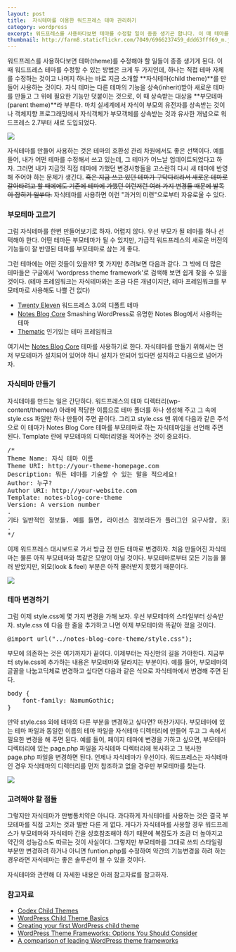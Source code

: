 ```yaml
---
layout: post
title:  자식테마를 이용한 워드프레스 테마 관리하기
category: wordpress
excerpt: 워드프레스를 사용하다보면 테마를 수정할 일이 종종 생기곤 합니다. 이 때 테마를 수정하는 방법에는 어떤 것들이 있을까요? 자식테마(child theme)를 이용하는 건 어떨까요.
thumbnail: http://farm8.staticflickr.com/7049/6966237459_ddd63fff69_m.jpg
---
```


워드프레스를 사용하다보면 테마(theme)를 수정해야 할 일들이 종종 생기게 된다. 이 때 워드프레스 테마를 수정할 수 있는 방법은 크게 두 가지인데, 하나는 직접 테마 자체를 수정하는 것이고 나머지 하나는 바로 지금 소개할 **자식테마(child theme)**를 만들어 사용하는 것이다. 자식 테마는 다른 테마의 기능을 상속(inherit)받아 새로운 테마를 만들고 그 위에 필요한 기능만 덧붙이는 것으로, 이 때 상속받는 대상을 **부모테마(parent theme)**라 부른다. 마치 실세계에서 자식이 부모의 유전자를 상속받는 것이나 객체지향 프로그래밍에서 자식객체가 부모객체를 상속받는 것과 유사한 개념으로 워드프레스 2.7부터 새로 도입되었다.

![](http://farm8.staticflickr.com/7049/6966237459_ddd63fff69.jpg)

자식테마를 만들어 사용하는 것은 테마의 호환성 관리 차원에서도 좋은 선택이다. 예를 들어, 내가 어떤 테마를 수정해서 쓰고 있는데, 그 테마가 어느날 업데이트되었다고 하자. 그러면 내가 지금껏 직접 테마에 가했던 변경사항들을 고스란히 다시 새 테마에 반영해 주어야 하는 문제가 생긴다. <strike>혹은 지금 쓰고 있던 테마가 구닥다리라서 새로운 테마로 갈아타려고 할 때에에도 기존에 테마에 가했던 이런저런 여러 가지 변경들 때문에 발목이 잡히기 일쑤다.</strike> 자식테마를 사용하면 이런 "과거의 미련"으로부터 자유로울 수 있다.

### 부모테마 고르기

그럼 자식테마를 한번 만들어보기로 하자. 어렵지 않다. 우선 부모가 될 테마를 하나 선택해야 한다. 어떤 테마든 부모테마가 될 수 있지만, 가급적 워드프레스의 새로운 버전의 기능들이 잘 반영된 테마를 부모테마로 삼는 게 좋다. 

그런 테마에는 어떤 것들이 있을까? 몇 가지만 추려보면 다음과 같다. 그 밖에 더 많은 테마들은 구글에서  'wordpress theme framework'로 검색해 보면 쉽게 찾을 수 있을 것이다. (테마 프레임워크는 자식테마와는 조금 다른 개념이지만, 테마 프레임워크를 부모테마로 사용해도 나쁠 건 없다)

* [Twenty Eleven](http://theme.wordpress.com/themes/twentyeleven/) 워드프레스 3.0의 디폴트 테마
* [Notes Blog Core](http://wordpress.org/extend/themes/notes-blog-core-theme) Smashing WordPress로 유명한 Notes Blog에서 사용하는 테마
* [Thematic](http://wordpress.org/extend/themes/thematic) 인기있는 테마 프레임워크

여기서는 [Notes Blog Core](http://wordpress.org/extend/themes/notes-blog-core-theme) 테마를 사용하기로 한다. 자식테마를 만들기 위해서는 먼저 부모테마가 설치되어 있어야 하니 설치가 안되어 있다면 설치하고 다음으로 넘어가자.

### 자식테마 만들기

자식테마를 만드는 일은 간단하다. 워드프레스의 테마 디렉터리(wp-content/themes/) 아래에 적당한 이름으로 테마 폴더를 하나 생성해 주고 그 속에 style.css 파일만 하나 만들어 주면 끝이다. 그리고 style.css 맨 위에 다음과 같은 주석으로 이 테마가 Notes Blog Core 테마를 부모테마로 하는 자식테마임을 선언해 주면 된다. Template 란에 부모테마의 디렉터리명을 적어주는 것이 중요하다.

<pre class="prettyprint">
/*
Theme Name: 자식 테마 이름
Theme URI: http://your-theme-homepage.com
Description: 뭐든 테마를 기술할 수 있는 말을 적으세요!
Author: 누구?
Author URI: http://your-website.com
Template: notes-blog-core-theme
Version: A version number
.
기타 일반적인 정보들. 예를 들면, 라이선스 정보라든가 플러그인 요구사항, 호환성 정보, 기타 사용자들과 나누고픈 내용들
.
*/
</pre>

이제 워드프레스 대시보드로 가서 방금 전 만든 테마로 변경하자. 처음 만들어진 자식테마는 물론 아직 부모테마와 똑같은 모양이 아닐 것이다. 부모테마로부터 모든 기능을 물러 받았지만, 외모(look & feel) 부분은 아직 물러받지 못했기 때문이다. 

![](http://farm8.staticflickr.com/7193/6966237287_e2e74c6905_z.jpg)

### 테마 변경하기

그럼 이제 style.css에 몇 가지 변경을 가해 보자. 우선 부모테마의 스타일부터 상속받자. style.css 에 다음 한 줄을 추가하고 나면 이제 부모테마와 똑같아 졌을 것이다.

<pre class="prettyprint">
@import url("../notes-blog-core-theme/style.css");
</pre>

부모에 의존하는 것은 여기까지가 끝이다. 이제부터는 자신만의 길을 가야한다. 지금부터 style.css에 추가하는 내용은 부모테마와 달라지는 부분이다. 예를 들어, 부모테마의 글꼴을 나눔고딕체로 변경하고 싶다면 다음과 같은 식으로 자식테마에서 변경해 주면 된다.

<pre class="prettyprint">
body {
	font-family: NamumGothic;
}
</pre>

만약 style.css 외에 테마의 다른 부분을 변경하고 싶다면? 마찬가지다. 부모테마에 있는 테마 파일과 동일한 이름의 테마 파일을 자식테마 디렉터리에 만들어 두고 그 속에서 필요한 변경을 해 주면 된다. 예를 들어, 페이지 테마에 변경을 가하고 싶으면, 부모테마 디렉터리에 있는 page.php 파일을 자식테마 디렉터리에 복사하고 그 복사한 page.php 파일을 변경하면 된다. 언제나 자식테마가 우선이다. 워드프레스는 자식테마인 경우 자식테마의 디렉터리를 먼저 참조하고 없을 경우만 부모테마를 찾는다.

![](http://farm8.staticflickr.com/7046/6966237383_534c87d570_z.jpg)

### 고려해야 할 점들

그렇지만 자식테마가 만병통치약은 아니다. 과다하게 자식테마를 사용하는 것은 결국 부모테마를 직접 고치는 것과 별반 다른 게 없다. 게다가 자식테마를 사용할 경우 워드프레스가 부모테마와 자식테마 간을 상호참조해야 하기 때문에 복잡도가 조금 더 높아지고 약간의 성능감소도 따르는 것이 사실이다. 그렇지만 부모테마를 그대로 쓰되 스타일링 부분만 변경하려 하거나 아니면 funtion.php를 수정하여 약간의 기능변경을 하려 하는 경우라면 자식테마는 좋은 솔루션이 될 수 있을 것이다.

자식테마와 관련해 더 자세한 내용은 아래 참고자료를 참고하자.

### 참고자료

* [Codex Child Themes](http://codex.wordpress.org/Child_Themes)
* [WordPress Child Theme Basics](http://themeshaper.com/2009/04/17/wordpress-child-theme-basics/)
* [Creating your first WordPress child theme](http://www.webdesignerdepot.com/2011/12/creating-your-first-wordpress-child-theme/)
* [WordPress Theme Frameworks: Options You Should Consider](http://sixrevisions.com/wordpress/wordpress-theme-frameworks-options-you-should-consider/)
* [A comparison of leading WordPress theme frameworks](http://www.webdesignerdepot.com/2011/10/a-comparison-of-leading-wordpress-theme-frameworks/)

